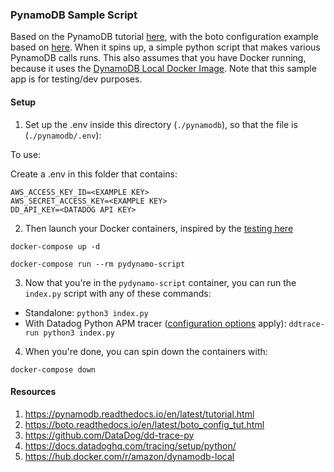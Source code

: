 ### PynamoDB Sample Script

Based on the PynamoDB tutorial [here](https://pynamodb.readthedocs.io/en/latest/tutorial.html), with the boto configuration example based on [here](https://boto.readthedocs.io/en/latest/boto_config_tut.html). When it spins up, a simple python script that makes various PynamoDB calls runs. This also assumes that you have Docker running, because it uses the [DynamoDB Local Docker Image](https://hub.docker.com/r/amazon/dynamodb-local). Note that this sample app is for testing/dev purposes.


#### Setup

1. Set up the .env inside this directory (`./pynamodb`), so that the file is (`./pynamodb/.env`):

To use:

Create a .env in this folder that contains:

```
AWS_ACCESS_KEY_ID=<EXAMPLE KEY>
AWS_SECRET_ACCESS_KEY=<EXAMPLE KEY>
DD_API_KEY=<DATADOG API KEY>
```

2. Then launch your Docker containers, inspired by the [testing here](https://github.com/DataDog/dd-trace-py#testing)

```
docker-compose up -d

docker-compose run --rm pydynamo-script
```

3. Now that you're in the `pydynamo-script` container, you can run the `index.py` script with any of these commands:

- Standalone: `python3 index.py`
- With Datadog Python APM tracer ([configuration options](https://docs.datadoghq.com/tracing/setup/python/#environment-variable) apply): `ddtrace-run python3 index.py`

4. When you're done, you can spin down the containers with:

```
docker-compose down
```

#### Resources

1. https://pynamodb.readthedocs.io/en/latest/tutorial.html
2. https://boto.readthedocs.io/en/latest/boto_config_tut.html
3. https://github.com/DataDog/dd-trace-py
4. https://docs.datadoghq.com/tracing/setup/python/
5. https://hub.docker.com/r/amazon/dynamodb-local